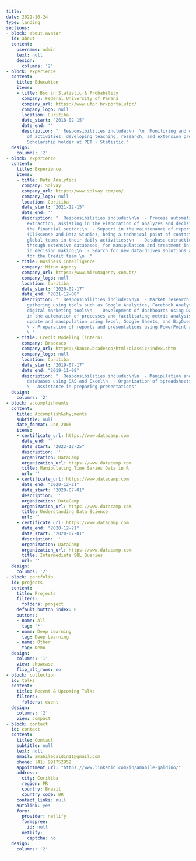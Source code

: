 ```yaml
---
title: 
date: 2022-10-24
type: landing
sections:
- block: about.avatar
  id: about
  content:
    username: admin
    text: null
    design:
      columns: '2'
- block: experience
  content:
    title: Education
    items:
    - title: Bsc in Statistic & Probability
      company: Federal University of Paraná
      company_url: https://www.ufpr.br/portalufpr/
      company_logo: null
      location: Curitiba
      date_start: "2018-02-15"
      date_end: ''
      description: "  Responsibilities include:\n  \n  Monitoring and organization
        of activities, developing teaching, research, and extension projects as a
        Scholarship holder at PET - Statistic."
  design:
    columns: '2'
- block: experience
  content:
    title: Experience
    items:
    - title: Data Analytics
      company: Solvay
      company_url: https://www.solvay.com/en/
      company_logo: null
      location: Curitiba
      date_start: "2021-12-15"
      date_end: ''
      description: "  Responsibilities include:\n\n  - Process automation and data
        extraction, assisting in the elaboration of analyzes and decision-making in
        the financial sector;\n  - Support in the maintenance of reports and dashboards
        (Qliksense and Data Studio), being a technical point of contact and helping
        global teams in their daily activities;\n  - Database extraction obtained
        through extensive databases, for manipulation and treatment in order to assist
        in decision making;\n  - Search for new data-driven solutions and improvements
        for the Credit team.\n  "
    - title: Business Intelligence
      company: Mirum Agency
      company_url: https://www.mirumagency.com.br/
      company_logo: null
      location: Curitiba
      date_start: "2020-02-17"
      date_end: "2021-12-08"
      description: "  Responsibilities include:\n\n  - Market research and information
        gathering using tools such as Google Analytics, Facebook Analytics, and other
        digital marketing tools\n  - Development of dashboards using DataStudio, helping
        in the automation of processes and facilitating metric analysis\n  - Database
        update and manipulation using Excel, Google Sheets, and BigQuery queries\n
        \ - Preparation of reports and presentations using PowerPoint and DataStudio.\n
        \ "
    - title: Credit Modeling (intern)
      company: Bradesco
      company_url: https://banco.bradesco/html/classic/index.shtm
      company_logo: null
      location: Curitiba
      date_start: "2019-07-17"
      date_end: "2019-11-08"
      description: "  Responsibilities include:\n\n  - Manipulation and approval of
        databases using SAS and Excel\n  - Organization of spreadsheets and documents\n
        \ - Assistance in preparing presentations"
  design:
    columns: '2'
- block: accomplishments
  content:
    title: Accomplish&shy;ments
    subtitle: null
    date_format: Jan 2006
    items:
    - certificate_url: https://www.datacamp.com
      date_end: ''
      date_start: "2022-12-25"
      description: ''
      organization: DataCamp
      organization_url: https://www.datacamp.com
      title: Manipulating Time Series Data in R
      url: ''
    - certificate_url: https://www.datacamp.com
      date_end: "2020-12-21"
      date_start: "2020-07-01"
      description: ''
      organization: DataCamp
      organization_url: https://www.datacamp.com
      title: Understanding Data Science
      url: ''
    - certificate_url: https://www.datacamp.com
      date_end: "2020-12-21"
      date_start: "2020-07-01"
      description: ''
      organization: DataCamp
      organization_url: https://www.datacamp.com
      title: Intermediate SQL Queries
      url: ''
  design:
    columns: '2'
- block: portfolio
  id: projects
  content:
    title: Projects
    filters:
      folders: project
    default_button_index: 0
    buttons:
    - name: All
      tag: '*'
    - name: Deep Learning
      tag: Deep Learning
    - name: Other
      tag: Demo
  design:
    columns: '1'
    view: showcase
    flip_alt_rows: no
- block: collection
  id: talks
  content:
    title: Recent & Upcoming Talks
    filters:
      folders: event
  design:
    columns: '2'
    view: compact
- block: contact
  id: contact
  content:
    title: Contact
    subtitle: null
    text: null
    email: amabilegaldin11@gmail.com
    phone: (41) 991752952
    appointment_url: "https://www.linkedin.com/in/amabile-galdino/"
    address:
      city: Curitiba
      region: PR
      country: Brazil
      country_code: BR
    contact_links: null
    autolink: yes
    form:
      provider: netlify
      formspree:
        id: null
      netlify:
        captcha: no
  design:
    columns: '2'
---
```

